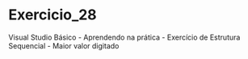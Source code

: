 # Exercicio_28
Visual Studio Básico - Aprendendo na prática - Exercício de Estrutura Sequencial - Maior valor digitado
